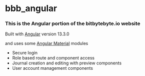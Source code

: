 # bbb_angular

### This is the Angular portion of the bitbytebyte.io website

Built with [Angular](https://angular.io) version 13.3.0

and uses some [Angular Material](https://material.angular.io) modules

-   Secure login
-   Role based route and component access
-   Journal creation and editing with preview components
-   User account management components
